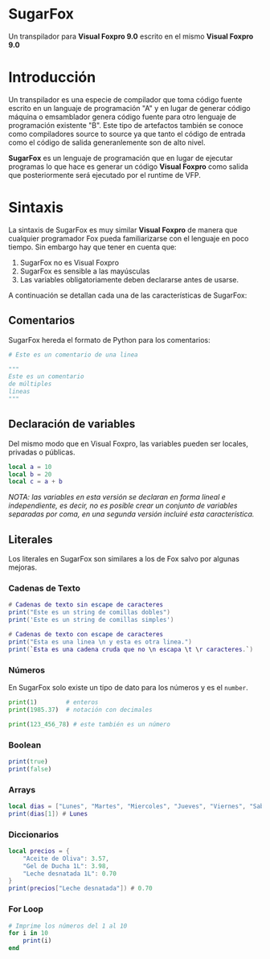 # SugarFox
Un transpilador para **Visual Foxpro 9.0** escrito en el mismo **Visual Foxpro 9.0**

# Introducción

Un transpilador es una especie de compilador que toma código fuente escrito en un languaje de programación "A" y en lugar de generar código máquina o emsamblador genera código fuente para otro lenguaje de programación existente "B". Este tipo de artefactos también se conoce como compiladores source to source ya que tanto el código de entrada como el código de salida generanlemente son de alto nivel.

**SugarFox** es un lenguaje de programación que en lugar de ejecutar programas lo que hace es generar un código **Visual Foxpro** como salida que posteriormente será ejecutado por el runtime de VFP.

# Sintaxis

La sintaxis de SugarFox es muy similar **Visual Foxpro** de manera que cualquier programador Fox pueda familiarizarse con el lenguaje en poco tiempo. Sin embargo hay que tener en cuenta que:

1. SugarFox no es Visual Foxpro
2. SugarFox es sensible a las mayúsculas
3. Las variables obligatoriamente deben declararse antes de usarse.

A continuación se detallan cada una de las características de SugarFox:

## Comentarios

SugarFox hereda el formato de Python para los comentarios:

```Python
# Este es un comentario de una linea

"""
Este es un comentario 
de múltiples
lineas
"""
```

## Declaración de variables

Del mismo modo que en Visual Foxpro, las variables pueden ser locales, privadas o públicas.


```Lua
local a = 10
local b = 20
local c = a + b
```

_NOTA: las variables en esta versión se declaran en forma lineal e independiente, es decir, no es posible crear un conjunto de variables separadas por coma, en una segunda versión incluiré esta característica._

## Literales

Los literales en SugarFox son similares a los de Fox salvo por algunas mejoras.


### Cadenas de Texto
```lua
# Cadenas de texto sin escape de caracteres
print("Este es un string de comillas dobles")
print('Este es un string de comillas simples')

# Cadenas de texto con escape de caracteres
print("Esta es una linea \n y esta es otra linea.")
print(`Esta es una cadena cruda que no \n escapa \t \r caracteres.`)
```

### Números
En SugarFox solo existe un tipo de dato para los números y es el `number`.

```Python
print(1)        # enteros
print(1985.37)  # notación con decimales

print(123_456_78) # este también es un número
```

### Boolean

```Ruby
print(true)
print(false)
```

### Arrays

```Lua
local dias = ["Lunes", "Martes", "Miercoles", "Jueves", "Viernes", "Sabado", "Domingo"]
print(dias[1]) # Lunes
```

### Diccionarios
```Lua
local precios = {
    "Aceite de Oliva": 3.57,
    "Gel de Ducha 1L": 3.98,
    "Leche desnatada 1L": 0.70
}
print(precios["Leche desnatada"]) # 0.70
```

### For Loop

```Ruby
# Imprime los números del 1 al 10
for i in 10
    print(i)
end
```